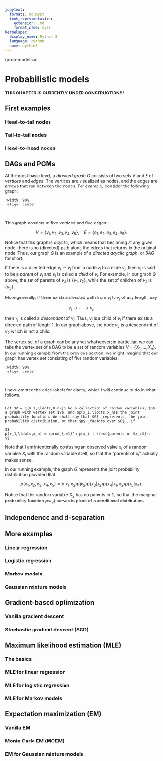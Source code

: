 ```yaml
---
jupytext:
  formats: md:myst
  text_representation:
    extension: .md
    format_name: myst
kernelspec:
  display_name: Python 3
  language: python
  name: python3
---
```


(prob-models)=
# Probabilistic models

**THIS CHAPTER IS CURRENTLY UNDER CONSTRUCTION!!!**

## First examples

### Head-to-tail nodes

### Tail-to-tail nodes

### Head-to-head nodes



## DAGs and PGMs

At the most basic level, a _directed graph_ $G$ consists of two sets $V$ and $E$ of _vertices_ and _edges_. The vertices are visualized as nodes, and the edges are arrows that run between the nodes. For example, consider the following graph:

```{image} ../img/graph-01.svg
:width: 90%
:align: center
```
&nbsp;

This graph consists of five vertices and five edges:

$$
V = \{v_1,v_2,v_3,v_4,v_5\}, \quad E = \{e_1,e_2,e_3,e_4,e_5\}.
$$

Notice that this graph is _acyclic_, which means that beginning at any given node, there is no (directed) path along the edges that returns to the original node. Thus, our graph $G$ is an example of a _directed acyclic graph_, or _DAG_ for short.

If there is a directed edge $v_i \to v_j$ from a node $v_i$ to a node $v_j$, then $v_i$ is said to be a _parent_ of $v_j$ and $v_j$ is called a _child_ of $v_i$. For example, in our graph $G$ above, the set of parents of $v_4$ is $\{v_1,v_2\}$, while the set of children of $v_4$ is $\{v_5\}$.

More generally, if there exists a directed path from $v_i$ to $v_j$ of any length, say

$$
v_i \to \cdots \to v_j,
$$

then $v_j$ is called a _descendant_ of $v_i$. Thus, $v_j$ is a child of $v_i$ if there exists a directed path of length $1$. In our graph above, the node $v_5$ is a descendant of $v_2$ which is not a child.


The vertex set of a graph can be any set whatsoever; in particular, we can take the vertex set of a DAG to be a set of random variables $V = \{X_1,\ldots,X_n\}$. In our running example from the previous section, we might imagine that our graph has vertex set consisting of five random variables:

```{image} ../img/graph-02.svg
:width: 90%
:align: center
```
&nbsp;

I have omitted the edge labels for clarity, which I will continue to do in what follows.


```{prf:definition}

Let $V = \{X_1,\ldots,X_n\}$ be a collection of random variables, $G$ a graph with vertex set $V$, and $p(x_1,\ldots,x_n)$ the joint probability function. We shall say that $G$ _represents_ the joint probability distribution, or that $p$ _factors over $G$_, if

$$
p(x_1,\ldots,x_n) = \prod_{i=1}^n p(x_i | \text{parents of $x_i$}).
$$

```

Note that I am intentionally confusing an observed value $x_i$ of a random variable $X_i$ with the random variable itself, so that the "parents of $x_i$" actually makes sense.

In our running example, the graph $G$ represents the joint probability distribution provided that

$$
p(x_1,x_2,x_3,x_4,x_5) = p(x_1|x_2)p(x_2)p(x_3|x_2)p(x_4|x_1,x_2)p(x_5|x_4).
$$

Notice that the random variable $X_2$ has no parents in $G$, so that the marginal probability function $p(x_2)$ serves in place of a conditional distribution.


## Independence and $d$-separation

## More examples

### Linear regression

### Logistic regression

### Markov models

### Gaussian mixture models

## Gradient-based optimization

### Vanilla gradient descent

### Stochastic gradient descent (SGD)

## Maximum likelihood estimation (MLE)

### The basics

### MLE for linear regression

### MLE for logistic regression

### MLE for Markov models

## Expectation maximization (EM)

### Vanilla EM

### Monte Carlo EM (MCEM)

### EM for Gaussian mixture models